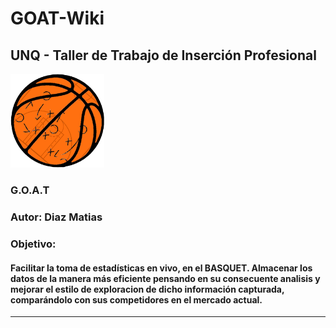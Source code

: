 # GOAT-Wiki

## UNQ - Taller de Trabajo de Inserción Profesional

<img src="/Logo.jpg" alt="G.O.A.T. Logo" title="G.O.A.T. Logo" style="display: inline-block; margin: 0 auto; max-width: 150px">

### G.O.A.T

### Autor: Diaz Matias

### Objetivo:

#### Facilitar la toma de estadísticas en vivo, en el BASQUET. Almacenar los datos de la manera más eficiente pensando en su consecuente analisis y mejorar el estilo de exploracion de dicho información capturada, comparándolo con sus competidores en el mercado actual.

---
